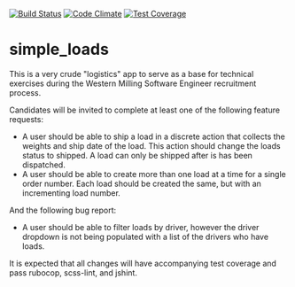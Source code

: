 [![Build Status](https://travis-ci.org/westernmilling/simple_loads.svg)](https://travis-ci.org/westernmilling/simple_loads)
[![Code Climate](https://codeclimate.com/github/westernmilling/simple_loads/badges/gpa.svg)](https://codeclimate.com/github/westernmilling/simple_loads)
[![Test Coverage](https://codeclimate.com/github/westernmilling/simple_loads/badges/coverage.svg)](https://codeclimate.com/github/westernmilling/simple_loads/coverage)

# simple_loads
This is a very crude "logistics" app to serve as a base for technical
exercises during the Western Milling Software Engineer recruitment process.

Candidates will be invited to complete at least one of the following
feature requests:

- A user should be able to ship a load in a discrete action that collects the
  weights and ship date of the load. This action should change the loads
  status to shipped. A load can only be shipped after is has been dispatched.
- A user should be able to create more than one load at a time for a single
  order number. Each load should be created the same, but with an incrementing
  load number.

And the following bug report:

- A user should be able to filter loads by driver, however the driver dropdown
  is not being populated with a list of the drivers who have loads.

It is expected that all changes will have accompanying test coverage and
pass rubocop, scss-lint, and jshint.
